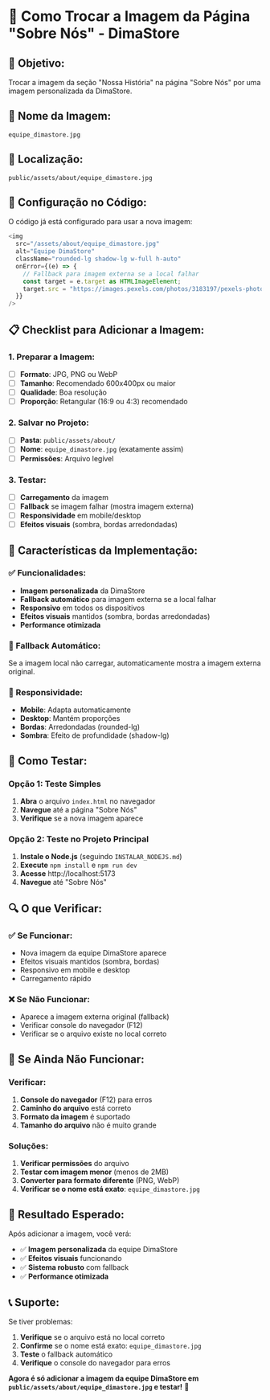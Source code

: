 # 📸 Como Trocar a Imagem da Página "Sobre Nós" - DimaStore

## 🎯 **Objetivo:**
Trocar a imagem da seção "Nossa História" na página "Sobre Nós" por uma imagem personalizada da DimaStore.

## 📁 **Nome da Imagem:**
```
equipe_dimastore.jpg
```

## 📂 **Localização:**
```
public/assets/about/equipe_dimastore.jpg
```

## 🔧 **Configuração no Código:**
O código já está configurado para usar a nova imagem:

```typescript
<img 
  src="/assets/about/equipe_dimastore.jpg"
  alt="Equipe DimaStore"
  className="rounded-lg shadow-lg w-full h-auto"
  onError={(e) => {
    // Fallback para imagem externa se a local falhar
    const target = e.target as HTMLImageElement;
    target.src = "https://images.pexels.com/photos/3183197/pexels-photo-3183197.jpeg?auto=compress&cs=tinysrgb&w=600";
  }}
/>
```

## 📋 **Checklist para Adicionar a Imagem:**

### **1. Preparar a Imagem:**
- [ ] **Formato**: JPG, PNG ou WebP
- [ ] **Tamanho**: Recomendado 600x400px ou maior
- [ ] **Qualidade**: Boa resolução
- [ ] **Proporção**: Retangular (16:9 ou 4:3) recomendado

### **2. Salvar no Projeto:**
- [ ] **Pasta**: `public/assets/about/`
- [ ] **Nome**: `equipe_dimastore.jpg` (exatamente assim)
- [ ] **Permissões**: Arquivo legível

### **3. Testar:**
- [ ] **Carregamento** da imagem
- [ ] **Fallback** se imagem falhar (mostra imagem externa)
- [ ] **Responsividade** em mobile/desktop
- [ ] **Efeitos visuais** (sombra, bordas arredondadas)

## 🎨 **Características da Implementação:**

### **✅ Funcionalidades:**
- **Imagem personalizada** da DimaStore
- **Fallback automático** para imagem externa se a local falhar
- **Responsivo** em todos os dispositivos
- **Efeitos visuais** mantidos (sombra, bordas arredondadas)
- **Performance otimizada**

### **🔄 Fallback Automático:**
Se a imagem local não carregar, automaticamente mostra a imagem externa original.

### **📱 Responsividade:**
- **Mobile**: Adapta automaticamente
- **Desktop**: Mantém proporções
- **Bordas**: Arredondadas (rounded-lg)
- **Sombra**: Efeito de profundidade (shadow-lg)

## 🧪 **Como Testar:**

### **Opção 1: Teste Simples**
1. **Abra** o arquivo `index.html` no navegador
2. **Navegue** até a página "Sobre Nós"
3. **Verifique** se a nova imagem aparece

### **Opção 2: Teste no Projeto Principal**
1. **Instale o Node.js** (seguindo `INSTALAR_NODEJS.md`)
2. **Execute** `npm install` e `npm run dev`
3. **Acesse** http://localhost:5173
4. **Navegue** até "Sobre Nós"

## 🔍 **O que Verificar:**

### **✅ Se Funcionar:**
- Nova imagem da equipe DimaStore aparece
- Efeitos visuais mantidos (sombra, bordas)
- Responsivo em mobile e desktop
- Carregamento rápido

### **❌ Se Não Funcionar:**
- Aparece a imagem externa original (fallback)
- Verificar console do navegador (F12)
- Verificar se o arquivo existe no local correto

## 🚨 **Se Ainda Não Funcionar:**

### **Verificar:**
1. **Console do navegador** (F12) para erros
2. **Caminho do arquivo** está correto
3. **Formato da imagem** é suportado
4. **Tamanho do arquivo** não é muito grande

### **Soluções:**
1. **Verificar permissões** do arquivo
2. **Testar com imagem menor** (menos de 2MB)
3. **Converter para formato diferente** (PNG, WebP)
4. **Verificar se o nome está exato**: `equipe_dimastore.jpg`

## 🎉 **Resultado Esperado:**

Após adicionar a imagem, você verá:
- ✅ **Imagem personalizada** da equipe DimaStore
- ✅ **Efeitos visuais** funcionando
- ✅ **Sistema robusto** com fallback
- ✅ **Performance otimizada**

## 📞 **Suporte:**

Se tiver problemas:
1. **Verifique** se o arquivo está no local correto
2. **Confirme** se o nome está exato: `equipe_dimastore.jpg`
3. **Teste** o fallback automático
4. **Verifique** o console do navegador para erros

**Agora é só adicionar a imagem da equipe DimaStore em `public/assets/about/equipe_dimastore.jpg` e testar!** 🚀
